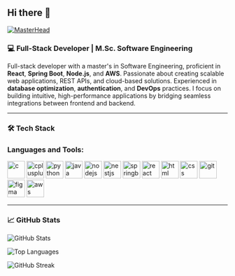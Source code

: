## Hi there 👋

[![MasterHead](https://imgur.com/a/IhL5TN8)](https://github.com/WeeblyMon)


### 💻 Full-Stack Developer | M.Sc. Software Engineering

Full-stack developer with a master's in Software Engineering, proficient in **React**, **Spring Boot**, **Node.js**, and **AWS**. Passionate about creating scalable web applications, REST APIs, and cloud-based solutions. Experienced in **database optimization**, **authentication**, and **DevOps** practices. I focus on building intuitive, high-performance applications by bridging seamless integrations between frontend and backend.

---

### 🛠️ Tech Stack

<h3 align="left">Languages and Tools:</h3>
<p align="left">
  <a href="https://www.cprogramming.com/" target="_blank"><img src="https://cdn.jsdelivr.net/gh/devicons/devicon/icons/c/c-original.svg" alt="c" width="40" height="40"/></a>
  <a href="https://www.w3schools.com/cpp/" target="_blank"><img src="https://cdn.jsdelivr.net/gh/devicons/devicon/icons/cplusplus/cplusplus-original.svg" alt="cplusplus" width="40" height="40"/></a>
  <a href="https://www.python.org" target="_blank"><img src="https://cdn.jsdelivr.net/gh/devicons/devicon/icons/python/python-original.svg" alt="python" width="40" height="40"/></a>
  <a href="https://www.java.com" target="_blank"><img src="https://cdn.jsdelivr.net/gh/devicons/devicon/icons/java/java-original.svg" alt="java" width="40" height="40"/></a>
  <a href="https://nodejs.org/" target="_blank"><img src="https://cdn.jsdelivr.net/gh/devicons/devicon/icons/nodejs/nodejs-original.svg" alt="nodejs" width="40" height="40"/></a>
  <a href="https://nestjs.com/" target="_blank"><img src="https://cdn.jsdelivr.net/gh/devicons/devicon/icons/nestjs/nestjs-plain.svg" alt="nestjs" width="40" height="40"/></a>
  <a href="https://spring.io/projects/spring-boot" target="_blank"><img src="https://cdn.jsdelivr.net/gh/devicons/devicon/icons/spring/spring-original.svg" alt="springboot" width="40" height="40"/></a>
  <a href="https://reactjs.org/" target="_blank"><img src="https://cdn.jsdelivr.net/gh/devicons/devicon/icons/react/react-original.svg" alt="react" width="40" height="40"/></a>
  <a href="https://developer.mozilla.org/en-US/docs/Web/HTML" target="_blank"><img src="https://cdn.jsdelivr.net/gh/devicons/devicon/icons/html5/html5-original.svg" alt="html" width="40" height="40"/></a>
  <a href="https://developer.mozilla.org/en-US/docs/Web/CSS" target="_blank"><img src="https://cdn.jsdelivr.net/gh/devicons/devicon/icons/css3/css3-original.svg" alt="css" width="40" height="40"/></a>
  <a href="https://git-scm.com/" target="_blank"><img src="https://cdn.jsdelivr.net/gh/devicons/devicon/icons/git/git-original.svg" alt="git" width="40" height="40"/></a>
  <a href="https://www.figma.com/" target="_blank"><img src="https://cdn.jsdelivr.net/gh/devicons/devicon/icons/figma/figma-original.svg" alt="figma" width="40" height="40"/></a>
  <a href="https://aws.amazon.com/" target="_blank"><img src="https://cdn.jsdelivr.net/gh/devicons/devicon/icons/amazonwebservices/amazonwebservices-original.svg" alt="aws" width="40" height="40"/></a>
</p>

---

### 📈 GitHub Stats

<p align="left">
  <img src="https://github-readme-stats.vercel.app/api?username=WeeblyMon&show_icons=true&theme=github_dark" alt="GitHub Stats" />
</p>

<p align="left">
  <img src="https://github-readme-stats.vercel.app/api/top-langs/?username=WeeblyMon&layout=compact&theme=github_dark" alt="Top Languages" />
</p>

<p align="left">
  <img src="http://github-readme-streak-stats.herokuapp.com?user=WeeblyMon&theme=dark&date_format=j%20M%5B%20Y%5D" alt="GitHub Streak" />
</p>
